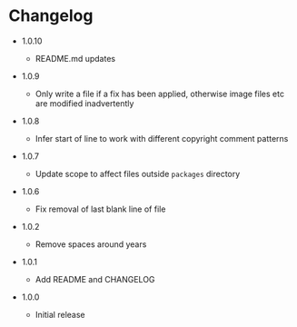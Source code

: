 # Changelog

 - 1.0.10
   - README.md updates

 - 1.0.9
   - Only write a file if a fix has been applied, otherwise image files etc are modified inadvertently

 - 1.0.8
   - Infer start of line to work with different copyright comment patterns

 - 1.0.7
   - Update scope to affect files outside `packages` directory

 - 1.0.6
   - Fix removal of last blank line of file

 - 1.0.2
   - Remove spaces around years

 - 1.0.1
   - Add README and CHANGELOG

 - 1.0.0
   - Initial release
